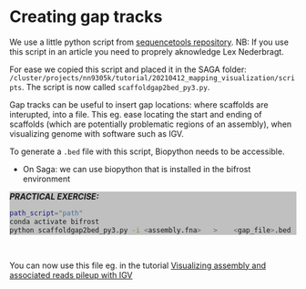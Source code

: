 # Creating gap tracks

We use a little python script from [sequencetools repository](https://github.com/lexnederbragt/sequencetools). NB: If you use this script in an article you need to proprely aknowledge Lex Nederbragt.


For ease we copied this script and placed it in the SAGA folder: `/cluster/projects/nn9305k/tutorial/20210412_mapping_visualization/scripts`. The script is now called `scaffoldgap2bed_py3.py`.


Gap tracks can be useful to insert gap locations: where scaffolds are interupted, into a file. This eg. ease locating the start and ending of scaffolds (which are potentially problematic regions of an assembly), when visualizing genome with software such as IGV.

To generate a `.bed` file with this script, Biopython needs to be accessible.

- On Saga: we can use biopython that is installed in the bifrost environment

<div style="background-color:silver">

_**PRACTICAL EXERCISE:**_

```bash
path_script="path"
conda activate bifrost
python scaffoldgap2bed_py3.py -i <assembly.fna>   >    <gap_file>.bed
```
</div>

</br>

You can now use this file eg. in the tutorial [Visualizing assembly and associated reads pileup with IGV](./Visualisation_assembly_reads_pileup_IGV.md)
